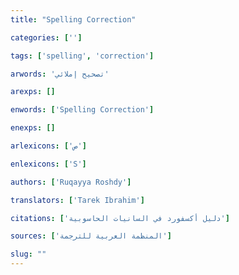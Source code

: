 ```yaml
---
title: "Spelling Correction"

categories: ['']

tags: ['spelling', 'correction']

arwords: 'تصحيح إملائي'

arexps: []

enwords: ['Spelling Correction']

enexps: []

arlexicons: ['ص']

enlexicons: ['S']

authors: ['Ruqayya Roshdy']

translators: ['Tarek Ibrahim']

citations: ['دليل أكسفورد في السانيات الحاسوبية']

sources: ['المنظمة العربية للترجمة']

slug: ""
---
```

